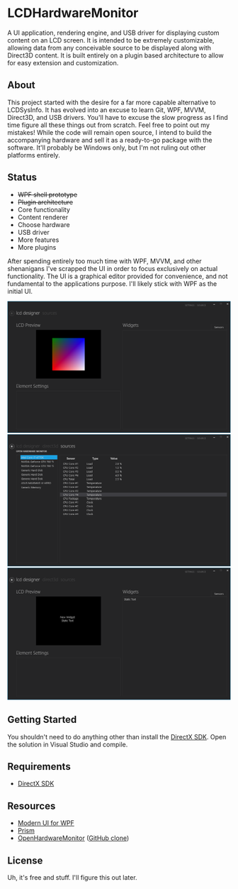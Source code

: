 # LCDHardwareMonitor
A UI application, rendering engine, and USB driver for displaying custom content on an LCD screen. It is intended to be extremely customizable, allowing data from any conceivable source to be displayed along with Direct3D content. It is built entirely on a plugin based architecture to allow for easy extension and customization.

## About
This project started with the desire for a far more capable alternative to LCDSysInfo. It has evolved into an excuse to learn Git, WPF, MVVM, Direct3D, and USB drivers. You'll have to excuse the slow progress as I find time figure all these things out from scratch. Feel free to point out my mistakes! While the code will remain open source, I intend to build the accompanying hardware and sell it as a ready-to-go package with the software. It'll probably be Windows only, but I'm not ruling out other platforms entirely.

## Status
* ~~WPF shell prototype~~
* ~~Plugin architecture~~
* Core functionality
* Content renderer
* Choose hardware
* USB driver
* More features
* More plugins

After spending entirely too much time with WPF, MVVM, and other shenanigans I've scrapped the UI in order to focus exclusively on actual functionality. The UI is a graphical editor provided for convenience, and not fundamental to the applications purpose. I'll likely stick with WPF as the initial UI.

![Renderer Preview](res/LCD%20Hardware%20Monitor%2006%20-%20Renderer%20In%20WPF.png)
![Source Layout](res/LCD%20Hardware%20Monitor%2001%20-%20Source%20Layout.png)
![Designer Layout](res/LCD%20Hardware%20Monitor%2000%20-%20Designer%20Layout.png)

## Getting Started
You shouldn't need to do anything other than install the [DirectX SDK](https://www.microsoft.com/en-us/download/details.aspx?id=6812). Open the solution in Visual Studio and compile.

## Requirements
* [DirectX SDK](https://www.microsoft.com/en-us/download/details.aspx?id=6812)

## Resources
* [Modern UI for WPF](https://github.com/firstfloorsoftware/mui)
* [Prism](https://msdn.microsoft.com/en-us/library/gg406140.aspx)
* [OpenHardwareMonitor](http://openhardwaremonitor.org/) ([GitHub clone](https://github.com/Sycobob/OpenHardwareMonitor))

## License
Uh, it's free and stuff. I'll figure this out later.
